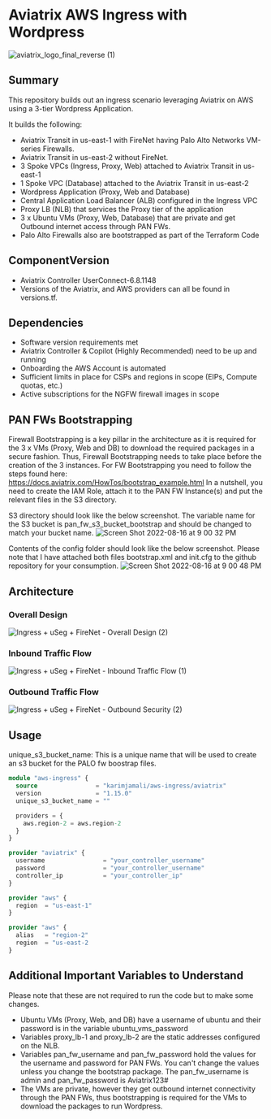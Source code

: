 # Aviatrix AWS Ingress with Wordpress

![aviatrix_logo_final_reverse (1)](https://user-images.githubusercontent.com/16576150/185464537-8cb09a38-d0d8-41fe-b400-5dd863eacf91.png)

## Summary

This repository builds out an ingress scenario leveraging Aviatrix on AWS using a 3-tier Wordpress Application.

It builds the following:

* Aviatrix Transit in us-east-1 with FireNet having Palo Alto Networks VM-series Firewalls.
* Aviatrix Transit in us-east-2 without FireNet.  
* 3 Spoke VPCs (Ingress, Proxy, Web) attached to Aviatrix Transit in us-east-1  
* 1 Spoke VPC (Database) attached to the Aviatrix Transit in us-east-2
* Wordpress Application (Proxy, Web and Database)
* Central Application Load Balancer (ALB) configured in the Ingress VPC
* Proxy LB (NLB) that services the Proxy tier of the application
* 3 x Ubuntu VMs (Proxy, Web, Database) that are private and get Outbound internet access through PAN FWs.
* Palo Alto Firewalls also are bootstrapped as part of the Terraform Code

## ComponentVersion

* Aviatrix Controller UserConnect-6.8.1148  
* Versions of the Aviatrix, and AWS providers can all be found in versions.tf.

## Dependencies

* Software version requirements met
* Aviatrix Controller & Copilot (Highly Recommended) need to be up and running
* Onboarding the AWS Account is automated
* Sufficient limits in place for CSPs and regions in scope (EIPs, Compute quotas, etc.)
* Active subscriptions for the NGFW firewall images in scope

## PAN FWs Bootstrapping

Firewall Bootstrapping is a key pillar in the architecture as it is required for the 3 x VMs (Proxy, Web and DB) to download the required packages in a secure fashion. Thus, Firewall Bootstrapping needs to take place before the creation of the 3 instances.
For FW Bootstrapping you need to follow the steps found here: https://docs.aviatrix.com/HowTos/bootstrap_example.html
In a nutshell, you need to create the IAM Role, attach it to the PAN FW Instance(s) and put the relevant files in the S3 directory.

S3 directory should look like the below screenshot. The variable name for the S3 bucket is pan_fw_s3_bucket_bootstrap and should be changed to match your bucket name.
![Screen Shot 2022-08-16 at 9 00 32 PM](https://user-images.githubusercontent.com/16576150/185457948-b163ec9f-b0ab-47aa-99d9-e0ae12680e62.png)

Contents of the config folder should look like the below screenshot. Please note that I have attached both files bootstrap.xml and init.cfg to the github repository for your consumption.
![Screen Shot 2022-08-16 at 9 00 48 PM](https://user-images.githubusercontent.com/16576150/185458081-8b46eb26-238c-4bb6-b025-bf0484504cf3.png)

## Architecture

### Overall Design

![Ingress + uSeg + FireNet - Overall Design (2)](https://user-images.githubusercontent.com/16576150/185468311-6271e5c3-42d8-45f5-9c93-5e29ccbcd287.png)

### Inbound Traffic Flow

![Ingress + uSeg + FireNet - Inbound Traffic Flow (1)](https://user-images.githubusercontent.com/16576150/185456127-3937f726-4f46-4e3c-8dce-b4bfc464824e.png)

### Outbound Traffic Flow

![Ingress + uSeg + FireNet - Outbound Security (2)](https://user-images.githubusercontent.com/16576150/185456214-0f724b5b-cc83-4a4c-b8e9-f94d9d4da762.png)

## Usage

unique_s3_bucket_name: This is a unique name that will be used to create an s3 bucket for the PALO fw boostrap files.

```terraform
module "aws-ingress" {
  source                = "karimjamali/aws-ingress/aviatrix"
  version               = "1.15.0"
  unique_s3_bucket_name = ""

  providers = {
    aws.region-2 = aws.region-2
  }
}

provider "aviatrix" {
  username                = "your_controller_username"
  password                = "your_controller_username"
  controller_ip           = "your_controller_ip"
}

provider "aws" {
  region  = "us-east-1"
}

provider "aws" {
  alias   = "region-2"
  region  = "us-east-2
}
```

## Additional Important Variables to Understand

Please note that these are not required to run the code but to make some changes.

* Ubuntu VMs (Proxy, Web, and DB) have a username of ubuntu and their password is in the variable ubuntu_vms_password
* Variables proxy_lb-1 and proxy_lb-2 are the static addresses configured on the NLB.
* Variables pan_fw_username and pan_fw_password hold the values for the username and password for PAN FWs. You can't change the values unless you change the bootstrap package. The pan_fw_username is admin and pan_fw_password is Aviatrix123#
* The VMs are private, however they get outbound internet connectivity through the PAN FWs, thus bootstrapping is required for the VMs to download the packages to run Wordpress.
